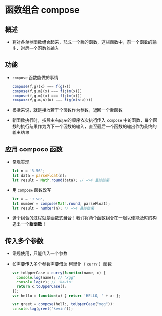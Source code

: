 # 函数组合 compose

## 概述

+ 将对各单参函数组合起来，形成一个新的函数，这些函数中，前一个函数的输出，时后一个函数的输入

## 功能

+ `compose` 函数能做的事情

  ```js
  compose(f,g)(x) === f(g(x))
  compose(f,g,m)(x) === f(g(m(x)))
  compose(f,g,m)(x) === f(g(m(x)))
  compose(f,g,m,n)(x) === f(g(m(n(x))))
  ```

+ 概括来说，就是接收若干个函数作为参数，返回一个新函数
+ 新函数执行时，按照由右向左的顺序依次执行传入 `compose` 中的函数，每个函数的执行结果作为为下一个函数的输入，直至最后一个函数的输出作为最终的输出结果

## 应用 compose 函数

+ 常规实现

  ```js
  let n = '3.56';
  let data = parseFloat(n);
  let result = Math.round(data); // =>4 最终结果
  ```

+ 用 `compose` 函数改写

  ```js
  let n = '3.56';
  let number = compose(Math.round, parseFloat);
  let result = number(n); // =>4 最终结果
  ```

+ 这个组合的过程就是函数式组合！我们将两个函数组合在一起以便能及时的构造出一个**新函数**！

## 传入多个参数

+ 常规使用，只能传入一个参数
+ 如需要传入多个参数需要借助 柯里化（ `curry` ）函数

  ```js
  var toUpperCase = curry(function(name, x) {
    console.log(name); // "xgg"
    console.log(x); // 'kevin'
    return x.toUpperCase();
  });
  var hello = function(x) { return 'HELLO, ' + x; };

  var greet = compose(hello, toUpperCase("xgg"));
  console.log(greet('kevin'));
  ```


